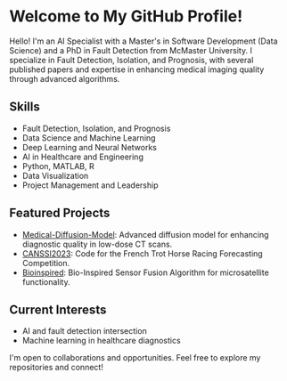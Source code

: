 # Welcome to My GitHub Profile!

Hello! I'm an AI Specialist with a Master's in Software Development (Data Science) and a PhD in Fault Detection from McMaster University. I specialize in Fault Detection, Isolation, and Prognosis, with several published papers and expertise in enhancing medical imaging quality through advanced algorithms.

## Skills
- Fault Detection, Isolation, and Prognosis
- Data Science and Machine Learning
- Deep Learning and Neural Networks
- AI in Healthcare and Engineering
- Python, MATLAB, R
- Data Visualization
- Project Management and Leadership

## Featured Projects
- [Medical-Diffusion-Model](link-to-repo): Advanced diffusion model for enhancing diagnostic quality in low-dose CT scans.
- [CANSSI2023](link-to-repo): Code for the French Trot Horse Racing Forecasting Competition.
- [Bioinspired](link-to-repo): Bio-Inspired Sensor Fusion Algorithm for microsatellite functionality.

## Current Interests
- AI and fault detection intersection
- Machine learning in healthcare diagnostics

I'm open to collaborations and opportunities. Feel free to explore my repositories and connect!

